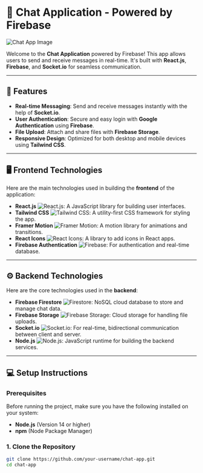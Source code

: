 # 📱 Chat Application - Powered by Firebase

![Chat App Image](https://via.placeholder.com/1200x400?text=Chat+App) <!-- Replace this link with your actual image URL -->

Welcome to the **Chat Application** powered by Firebase! This app allows users to send and receive messages in real-time. It's built with **React.js**, **Firebase**, and **Socket.io** for seamless communication.

---

## 🚀 Features

- **Real-time Messaging**: Send and receive messages instantly with the help of **Socket.io**.
- **User Authentication**: Secure and easy login with **Google Authentication** using **Firebase**.
- **File Upload**: Attach and share files with **Firebase Storage**.
- **Responsive Design**: Optimized for both desktop and mobile devices using **Tailwind CSS**.

---

## 🖥 Frontend Technologies

Here are the main technologies used in building the **frontend** of the application:

- **React.js** ![React.js](https://img.shields.io/badge/React.js-61DAFB?style=flat-square&logo=react&logoColor=white): A JavaScript library for building user interfaces.
- **Tailwind CSS** ![Tailwind CSS](https://img.shields.io/badge/Tailwind%20CSS-38B2AC?style=flat-square&logo=tailwindcss&logoColor=white): A utility-first CSS framework for styling the app.
- **Framer Motion** ![Framer Motion](https://img.shields.io/badge/Framer%20Motion-00D8FF?style=flat-square&logo=framer&logoColor=white): A motion library for animations and transitions.
- **React Icons** ![React Icons](https://img.shields.io/badge/React%20Icons-61DAFB?style=flat-square&logo=react&logoColor=white): A library to add icons in React apps.
- **Firebase Authentication** ![Firebase](https://img.shields.io/badge/Firebase-FFCA28?style=flat-square&logo=firebase&logoColor=white): For authentication and real-time database.

---

## ⚙️ Backend Technologies

Here are the core technologies used in the **backend**:

- **Firebase Firestore** ![Firestore](https://img.shields.io/badge/Firestore-FFCA28?style=flat-square&logo=firebase&logoColor=white): NoSQL cloud database to store and manage chat data.
- **Firebase Storage** ![Firebase Storage](https://img.shields.io/badge/Firebase%20Storage-FFCA28?style=flat-square&logo=firebase&logoColor=white): Cloud storage for handling file uploads.
- **Socket.io** ![Socket.io](https://img.shields.io/badge/Socket.io-010101?style=flat-square&logo=socket.io&logoColor=white): For real-time, bidirectional communication between client and server.
- **Node.js** ![Node.js](https://img.shields.io/badge/Node.js-339933?style=flat-square&logo=node.js&logoColor=white): JavaScript runtime for building the backend services.

---

## 💻 Setup Instructions

### Prerequisites

Before running the project, make sure you have the following installed on your system:

- **Node.js** (Version 14 or higher)
- **npm** (Node Package Manager)

### 1. Clone the Repository

```bash
git clone https://github.com/your-username/chat-app.git
cd chat-app
